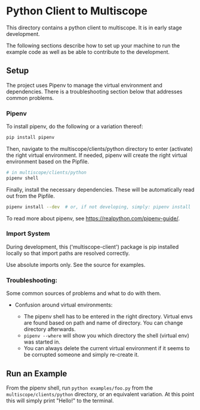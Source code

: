 # Python Client to Multiscope

This directory contains a python client to multiscope. It is in early
stage development.

The following sections describe how to set up your machine to run the
example code as well as be able to contribute to the development.

## Setup

The project uses Pipenv to manage the virtual environment and dependencies.
There is a troubleshooting section below that addresses common problems.

### Pipenv

To install pipenv, do the following or a variation thereof:

```sh
pip install pipenv
```

Then, navigate to the multiscope/clients/python directory to enter (activate)
the right virtual environment. If needed, pipenv will create the right
virtual environment based on the Pipfile.

```sh
# in multiscope/clients/python 
pipenv shell
```

Finally, install the necessary dependencies. These will be automatically read
out from the Pipfile.

```sh
pipenv install --dev  # or, if not developing, simply: pipenv install
```

To read more about pipenv, see https://realpython.com/pipenv-guide/.

### Import System

During development, this ('multiscope-client') package is pip installed
locally so that import paths are resolved correctly.

Use absolute imports only. See the source for examples.


### Troubleshooting:

Some common sources of problems and what to do with them.

* Confusion around virtual environments:

  * The pipenv shell has to be entered in the right directory. Virtual envs
    are found based on path and name of directory. You can change directory
    afterwards.
  * `pipenv --where` will show you which directory the shell (virtual env)
    was started in.
  * You can always delete the current virtual environment if it seems to
    be corrupted someone and simply re-create it.


## Run an Example

From the pipenv shell, run `python examples/foo.py` from the
`multiscope/clients/python` directory, or an equivalent variation. At this
point this will simply print "Hello!" to the terminal.

